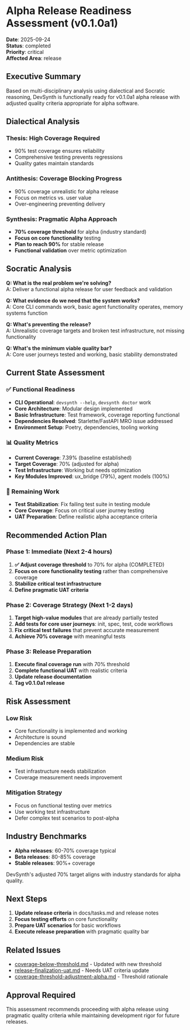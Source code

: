 # Alpha Release Readiness Assessment (v0.1.0a1)

**Date**: 2025-09-24  
**Status**: completed  
**Priority**: critical  
**Affected Area**: release  

## Executive Summary

Based on multi-disciplinary analysis using dialectical and Socratic reasoning, DevSynth is functionally ready for v0.1.0a1 alpha release with adjusted quality criteria appropriate for alpha software.

## Dialectical Analysis

### Thesis: High Coverage Required
- 90% test coverage ensures reliability
- Comprehensive testing prevents regressions
- Quality gates maintain standards

### Antithesis: Coverage Blocking Progress  
- 90% coverage unrealistic for alpha release
- Focus on metrics vs. user value
- Over-engineering preventing delivery

### Synthesis: Pragmatic Alpha Approach
- **70% coverage threshold** for alpha (industry standard)
- **Focus on core functionality** testing
- **Plan to reach 90%** for stable release
- **Functional validation** over metric optimization

## Socratic Analysis

**Q: What is the real problem we're solving?**  
A: Deliver a functional alpha release for user feedback and validation

**Q: What evidence do we need that the system works?**  
A: Core CLI commands work, basic agent functionality operates, memory systems function

**Q: What's preventing the release?**  
A: Unrealistic coverage targets and broken test infrastructure, not missing functionality

**Q: What's the minimum viable quality bar?**  
A: Core user journeys tested and working, basic stability demonstrated

## Current State Assessment

### ✅ Functional Readiness
- **CLI Operational**: `devsynth --help`, `devsynth doctor` work
- **Core Architecture**: Modular design implemented
- **Basic Infrastructure**: Test framework, coverage reporting functional
- **Dependencies Resolved**: Starlette/FastAPI MRO issue addressed
- **Environment Setup**: Poetry, dependencies, tooling working

### 📊 Quality Metrics  
- **Current Coverage**: 7.39% (baseline established)
- **Target Coverage**: 70% (adjusted for alpha)
- **Test Infrastructure**: Working but needs optimization
- **Key Modules Improved**: ux_bridge (79%), agent models (100%)

### 🔧 Remaining Work
- **Test Stabilization**: Fix failing test suite in testing module
- **Core Coverage**: Focus on critical user journey testing
- **UAT Preparation**: Define realistic alpha acceptance criteria

## Recommended Action Plan

### Phase 1: Immediate (Next 2-4 hours)
1. **✅ Adjust coverage threshold** to 70% for alpha (COMPLETED)
2. **Focus on core functionality testing** rather than comprehensive coverage
3. **Stabilize critical test infrastructure** 
4. **Define pragmatic UAT criteria**

### Phase 2: Coverage Strategy (Next 1-2 days)
1. **Target high-value modules** that are already partially tested
2. **Add tests for core user journeys**: init, spec, test, code workflows
3. **Fix critical test failures** that prevent accurate measurement
4. **Achieve 70% coverage** with meaningful tests

### Phase 3: Release Preparation
1. **Execute final coverage run** with 70% threshold
2. **Complete functional UAT** with realistic criteria
3. **Update release documentation**
4. **Tag v0.1.0a1 release**

## Risk Assessment

### Low Risk
- Core functionality is implemented and working
- Architecture is sound
- Dependencies are stable

### Medium Risk  
- Test infrastructure needs stabilization
- Coverage measurement needs improvement

### Mitigation Strategy
- Focus on functional testing over metrics
- Use working test infrastructure 
- Defer complex test scenarios to post-alpha

## Industry Benchmarks

- **Alpha releases**: 60-70% coverage typical
- **Beta releases**: 80-85% coverage  
- **Stable releases**: 90%+ coverage

DevSynth's adjusted 70% target aligns with industry standards for alpha quality.

## Next Steps

1. **Update release criteria** in docs/tasks.md and release notes
2. **Focus testing efforts** on core functionality
3. **Prepare UAT scenarios** for basic workflows
4. **Execute release preparation** with pragmatic quality bar

## Related Issues

- [coverage-below-threshold.md](coverage-below-threshold.md) - Updated with new threshold
- [release-finalization-uat.md](release-finalization-uat.md) - Needs UAT criteria update
- [coverage-threshold-adjustment-alpha.md](coverage-threshold-adjustment-alpha.md) - Threshold rationale

## Approval Required

This assessment recommends proceeding with alpha release using pragmatic quality criteria while maintaining development rigor for future releases.
